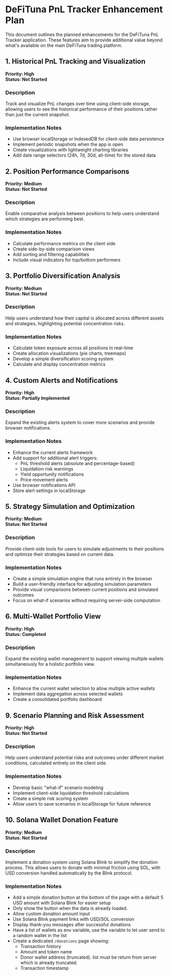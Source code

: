 # DeFiTuna PnL Tracker Enhancement Plan

This document outlines the planned enhancements for the DeFiTuna PnL Tracker application. These features aim to provide additional value beyond what's available on the main DeFiTuna trading platform.

## 1. Historical PnL Tracking and Visualization

**Priority: High**  
**Status: Not Started**

### Description
Track and visualize PnL changes over time using client-side storage, allowing users to see the historical performance of their positions rather than just the current snapshot.

### Implementation Notes
- Use browser localStorage or IndexedDB for client-side data persistence
- Implement periodic snapshots when the app is open
- Create visualizations with lightweight charting libraries
- Add date range selectors (24h, 7d, 30d, all-time) for the stored data

## 2. Position Performance Comparisons

**Priority: Medium**  
**Status: Not Started**

### Description
Enable comparative analysis between positions to help users understand which strategies are performing best.

### Implementation Notes
- Calculate performance metrics on the client side
- Create side-by-side comparison views
- Add sorting and filtering capabilities
- Include visual indicators for top/bottom performers

## 3. Portfolio Diversification Analysis

**Priority: Medium**  
**Status: Not Started**

### Description
Help users understand how their capital is allocated across different assets and strategies, highlighting potential concentration risks.

### Implementation Notes
- Calculate token exposure across all positions in real-time
- Create allocation visualizations (pie charts, treemaps)
- Develop a simple diversification scoring system
- Calculate and display concentration metrics

## 4. Custom Alerts and Notifications

**Priority: High**  
**Status: Partially Implemented**

### Description
Expand the existing alerts system to cover more scenarios and provide browser notifications.

### Implementation Notes
- Enhance the current alerts framework
- Add support for additional alert triggers:
  - PnL threshold alerts (absolute and percentage-based)
  - Liquidation risk warnings
  - Yield opportunity notifications
  - Price movement alerts
- Use browser notifications API
- Store alert settings in localStorage

## 5. Strategy Simulation and Optimization

**Priority: Medium**  
**Status: Not Started**

### Description
Provide client-side tools for users to simulate adjustments to their positions and optimize their strategies based on current data.

### Implementation Notes
- Create a simple simulation engine that runs entirely in the browser
- Build a user-friendly interface for adjusting simulation parameters
- Provide visual comparisons between current positions and simulated outcomes
- Focus on what-if scenarios without requiring server-side computation

## 6. Multi-Wallet Portfolio View

**Priority: High**  
**Status: Completed**

### Description
Expand the existing wallet management to support viewing multiple wallets simultaneously for a holistic portfolio view.

### Implementation Notes
- Enhance the current wallet selection to allow multiple active wallets
- Implement data aggregation across selected wallets
- Create a consolidated portfolio dashboard

## 9. Scenario Planning and Risk Assessment

**Priority: High**  
**Status: Not Started**

### Description
Help users understand potential risks and outcomes under different market conditions, calculated entirely on the client side.

### Implementation Notes
- Develop basic "what-if" scenario modeling
- Implement client-side liquidation threshold calculations
- Create a simple risk scoring system
- Allow users to save scenarios in localStorage for future reference

## 10. Solana Wallet Donation Feature

**Priority: Medium**  
**Status: Not Started**

### Description
Implement a donation system using Solana Blink to simplify the donation process. This allows users to donate with minimal friction using SOL, with USD conversion handled automatically by the Blink protocol.

### Implementation Notes
- Add a simple donation button at the bottom of the page with a default 5 USD amount with Solana Blink for easier setup
- Only show the button when the data is already loaded.
- Allow custom donation amount input
- Use Solana Blink payment links with USD/SOL conversion
- Display thank-you messages after successful donations
- Have a list of wallets as env variable, use the variable to let user send to a random wallet in the list
- Create a dedicated `/donations` page showing:
  - Transaction history
  - Amount and token name
  - Donor wallet address (truncated). list must be return from server which is already truncated.
  - Transaction timestamp
